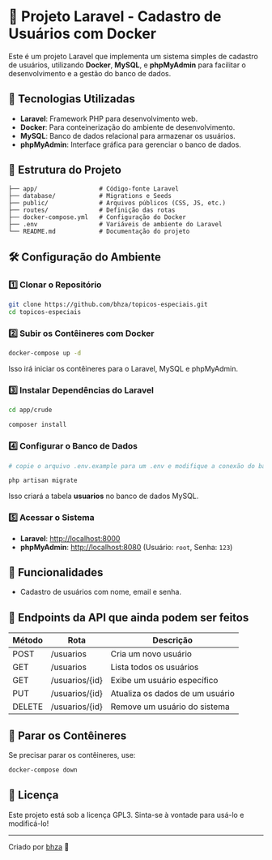 # 📌 Projeto Laravel - Cadastro de Usuários com Docker

Este é um projeto Laravel que implementa um sistema simples de cadastro de usuários, utilizando **Docker**, **MySQL**, e **phpMyAdmin** para facilitar o desenvolvimento e a gestão do banco de dados.

## 🚀 Tecnologias Utilizadas
- **Laravel**: Framework PHP para desenvolvimento web.
- **Docker**: Para conteinerização do ambiente de desenvolvimento.
- **MySQL**: Banco de dados relacional para armazenar os usuários.
- **phpMyAdmin**: Interface gráfica para gerenciar o banco de dados.

## 📂 Estrutura do Projeto
```
├── app/                 # Código-fonte Laravel
├── database/            # Migrations e Seeds
├── public/              # Arquivos públicos (CSS, JS, etc.)
├── routes/              # Definição das rotas
├── docker-compose.yml   # Configuração do Docker
├── .env                 # Variáveis de ambiente do Laravel
└── README.md            # Documentação do projeto
```

## 🛠️ Configuração do Ambiente
### 1️⃣ Clonar o Repositório
```sh
git clone https://github.com/bhza/topicos-especiais.git
cd topicos-especiais
```

### 2️⃣ Subir os Contêineres com Docker
```sh
docker-compose up -d
```
Isso irá iniciar os contêineres para o Laravel, MySQL e phpMyAdmin.

### 3️⃣ Instalar Dependências do Laravel
```sh
cd app/crude

composer install

```

### 4️⃣ Configurar o Banco de Dados
```sh
# copie o arquivo .env.example para um .env e modifique a conexão do banco de dados da aplicacao mysql, ( ip do container, porta, senha, usuario, nome do banco coloque crude e use o driver mysql)

php artisan migrate
```
Isso criará a tabela **usuarios** no banco de dados MySQL.

### 5️⃣ Acessar o Sistema
- **Laravel**: [http://localhost:8000](http://localhost:8000)
- **phpMyAdmin**: [http://localhost:8080](http://localhost:8080) (Usuário: `root`, Senha: `123`)

## 📝 Funcionalidades
- Cadastro de usuários com nome, email e senha.

## 🔄 Endpoints da API que ainda podem ser feitos
| Método | Rota           | Descrição |
|---------|---------------|------------|
| POST    | /usuarios     | Cria um novo usuário |
| GET     | /usuarios     | Lista todos os usuários |
| GET     | /usuarios/{id} | Exibe um usuário específico |
| PUT     | /usuarios/{id} | Atualiza os dados de um usuário |
| DELETE  | /usuarios/{id} | Remove um usuário do sistema |

## 🛑 Parar os Contêineres
Se precisar parar os contêineres, use:
```sh
docker-compose down
```

## 📜 Licença
Este projeto está sob a licença GPL3. Sinta-se à vontade para usá-lo e modificá-lo!

---
Criado por [bhza](https://github.com/bhza) 🚀


